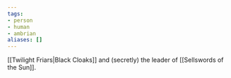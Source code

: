 ```yaml
---
tags:
- person
- human
- ambrian
aliases: []
---
```


[[Twilight Friars|Black Cloaks]] and (secretly) the leader of [[Sellswords of the Sun]]. 